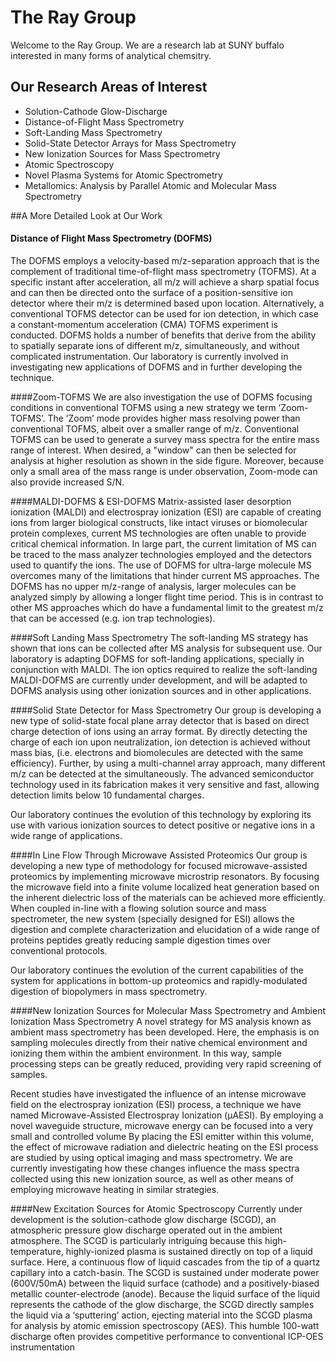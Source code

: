 # The Ray Group

Welcome to the Ray Group. We are a research lab at SUNY buffalo interested in many forms of analytical chemsitry.

## Our Research Areas of Interest

* Solution-Cathode Glow-Discharge
* Distance-of-Flight Mass Spectrometry
* Soft-Landing Mass Spectrometry
* Solid-State Detector Arrays for Mass Spectrometry
* New Ionization Sources for Mass Spectrometry
* Atomic Spectroscopy
* Novel Plasma Systems for Atomic Spectrometry
* Metallomics: Analysis by Parallel Atomic and Molecular Mass Spectrometry

##A More Detailed Look at Our Work

#### Distance of Flight Mass Spectrometry (DOFMS)
The DOFMS employs a velocity-based m/z-separation approach that is the complement of traditional time-of-flight mass spectrometry (TOFMS). At a specific instant after acceleration, all m/z will achieve a sharp spatial focus and can then be directed onto the surface of a position-sensitive ion detector where their m/z is determined based upon location. Alternatively, a conventional TOFMS detector can be used for ion detection, in which case a constant-momentum acceleration (CMA) TOFMS experiment is conducted. DOFMS holds a number of benefits that derive from the ability to spatially separate ions of different m/z, simultaneously, and without complicated instrumentation. Our laboratory is currently involved in investigating new applications of DOFMS and in further developing the technique.

####Zoom-TOFMS
We are also investigation the use of DOFMS focusing conditions in conventional TOFMS using a new strategy we term ‘Zoom-TOFMS’. The ’Zoom’ mode provides higher mass resolving power than conventional TOFMS, albeit over a smaller range of m/z. Conventional TOFMS can be used to generate a survey mass spectra for the entire mass range of interest. When desired, a "window" can then be selected for analysis at higher resolution as shown in the side figure. Moreover, because only a small area of the mass range is under observation, Zoom-mode can also provide increased S/N.

####MALDI-DOFMS & ESI-DOFMS
Matrix-assisted laser desorption ionization (MALDI) and electrospray ionization (ESI) are capable of creating ions from larger biological constructs, like intact viruses or biomolecular protein complexes, current MS technologies are often unable to provide critical chemical information. In large part, the current limitation of MS can be traced to the mass analyzer technologies employed and the detectors used to quantify the ions. The use of DOFMS for ultra-large molecule MS overcomes many of the limitations that hinder current MS approaches. The DOFMS has no upper m/z-range of analysis, larger molecules can be analyzed simply by allowing a longer flight time period. This is in contrast to other MS approaches which do have a fundamental limit to the greatest m/z that can be accessed (e.g. ion trap technologies).

####Soft Landing Mass Spectrometry
The soft-landing MS strategy has shown that ions can be collected after MS analysis for subsequent use. Our laboratory is adapting DOFMS for soft-landing applications, specially in conjunction with MALDI. The ion optics required to realize the soft-landing MALDI-DOFMS are currently under development, and will be adapted to DOFMS analysis using other ionization sources and in other applications.

####Solid State Detector for Mass Spectrometry
Our group is developing a new type of solid-state focal plane array detector that is based on direct charge detection of ions using an array format. By directly detecting the charge of each ion upon neutralization, ion detection is achieved without mass bias, (i.e. electrons and biomolecules are detected with the same efficiency). Further, by using a multi-channel array approach, many different m/z can be detected at the simultaneously. The advanced semiconductor technology used in its fabrication makes it very sensitive and fast, allowing detection limits below 10 fundamental charges.

Our laboratory continues the evolution of this technology by exploring its use with various ionization sources to detect positive or negative ions in a wide range of applications.

####In Line Flow Through Microwave Assisted Proteomics
Our group is developing a new type of methodology for focused microwave-assisted proteomics by implementing microwave microstrip resonators. By focusing the microwave field into a finite volume localized heat generation based on the inherent dielectric loss of the materials can be achieved more efficiently. When coupled in-line with a flowing solution source and mass spectrometer, the new system (specially designed for ESI) allows the digestion and complete characterization and elucidation of a wide range of proteins peptides greatly reducing sample digestion times over conventional protocols.

Our laboratory continues the evolution of the current capabilities of the system for applications in bottom-up proteomics and rapidly-modulated digestion of biopolymers in mass spectrometry.

####New Ionization Sources for Molecular Mass Spectrometry and Ambient Ionization Mass Spectrometry
A novel strategy for MS analysis known as ambient mass spectrometry has been developed. Here, the emphasis is on sampling molecules directly from their native chemical environment and ionizing them within the ambient environment. In this way, sample processing steps can be greatly reduced, providing very rapid screening of samples.

Recent studies have investigated the influence of an intense microwave field on the electrospray ionization (ESI) process, a technique we have named Microwave-Assisted Electrospray Ionization (µAESI). By employing a novel waveguide structure, microwave energy can be focused into a very small and controlled volume By placing the ESI emitter within this volume, the effect of microwave radiation and dielectric heating on the ESI process are studied by using optical imaging and mass spectrometry. We are currently investigating how these changes influence the mass spectra collected using this new ionization source, as well as other means of employing microwave heating in similar strategies.

####New Excitation Sources for Atomic Spectroscopy
Currently under development is the solution-cathode glow discharge (SCGD), an atmospheric pressure glow discharge operated out in the ambient atmosphere. The SCGD is particularly intriguing because this high-temperature, highly-ionized plasma is sustained directly on top of a liquid surface. Here, a continuous flow of liquid cascades from the tip of a quartz capillary into a catch-basin. The SCGD is sustained under moderate power (600V/50mA) between the liquid surface (cathode) and a positively-biased metallic counter-electrode (anode). Because the liquid surface of the liquid represents the cathode of the glow discharge, the SCGD directly samples the liquid via a ‘sputtering’ action, ejecting material into the SCGD plasma for analysis by atomic emission spectroscopy (AES). This humble 100-watt discharge often provides competitive performance to conventional ICP-OES instrumentation

